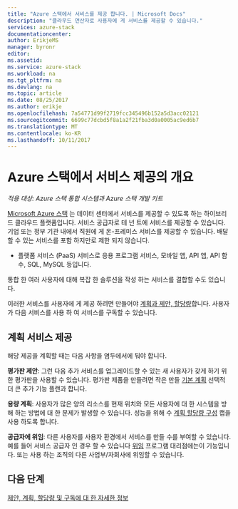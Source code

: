 ```yaml
---
title: "Azure 스택에서 서비스를 제공 합니다. | Microsoft Docs"
description: "클라우드 연산자로 사용자에 게 서비스를 제공할 수 있습니다."
services: azure-stack
documentationcenter: 
author: ErikjeMS
manager: byronr
editor: 
ms.assetid: 
ms.service: azure-stack
ms.workload: na
ms.tgt_pltfrm: na
ms.devlang: na
ms.topic: article
ms.date: 08/25/2017
ms.author: erikje
ms.openlocfilehash: 7a54771d99f2719fcc345496b152a5d3acc02121
ms.sourcegitcommit: 6699c77dcbd5f8a1a2f21fba3d0a0005ac9ed6b7
ms.translationtype: MT
ms.contentlocale: ko-KR
ms.lasthandoff: 10/11/2017
---
```

# <a name="overview-of-offering-services-in-azure-stack"></a>Azure 스택에서 서비스 제공의 개요

*적용 대상: Azure 스택 통합 시스템과 Azure 스택 개발 키트*

[Microsoft Azure 스택](azure-stack-poc.md) 는 데이터 센터에서 서비스를 제공할 수 있도록 하는 하이브리드 클라우드 플랫폼입니다. 서비스 공급자로 테 넌 트에 서비스를 제공할 수 있습니다. 기업 또는 정부 기관 내에서 직원에 게 온-프레미스 서비스를 제공할 수 있습니다. 배달할 수 있는 서비스를 포함 하지만로 제한 되지 않습니다.

- 플랫폼 서비스 (PaaS) 서비스로 응용 프로그램 서비스, 모바일 앱, API 앱, API 함수, SQL, MySQL 등입니다.

통합 한 여러 사용자에 대해 복잡 한 솔루션을 작성 하는 서비스를 결합할 수도 있습니다.

이러한 서비스를 사용자에 게 제공 하려면 만들어야 [계획과 제안, 할당량](azure-stack-plan-offer-quota-overview.md)합니다. 사용자가 다음 서비스를 사용 하 여 서비스를 구독할 수 있습니다.

## <a name="plan-your-service-offers"></a>계획 서비스 제공

해당 제공을 계획할 때는 다음 사항을 염두에서에 둬야 합니다.

**평가판 제안**: 그런 다음 추가 서비스를 업그레이드할 수 있는 새 사용자가 갖게 하기 위한 평가판을 사용할 수 있습니다. 평가판 제품을 만들려면 작은 만들 [기본 계획](azure-stack-plan-offer-quota-overview.md#base-plan) 선택적 더 큰 추가 기능 플랜과 합니다.

**용량 계획**: 사용자가 많은 양의 리소스를 현재 위치와 모든 사용자에 대 한 시스템을 방해 하는 방법에 대 한 문제가 발생할 수 있습니다. 성능을 위해 수 [계획 할당량 구성](azure-stack-plan-offer-quota-overview.md#plans) 캡을 사용 하도록 합니다.

**공급자에 위임**: 다른 사용자를 사용자 환경에서 서비스를 만들 수를 부여할 수 있습니다. 예를 들어 서비스 공급자 인 경우 할 수 있습니다 [위임](azure-stack-delegated-provider.md) 프로그램 대리점에는이 기능입니다. 또는 사용 하는 조직의 다른 사업부/자회사에 위임할 수 있습니다.

## <a name="next-steps"></a>다음 단계
[제안, 계획, 할당량 및 구독에 대 한 자세한 정보](azure-stack-plan-offer-quota-overview.md)


